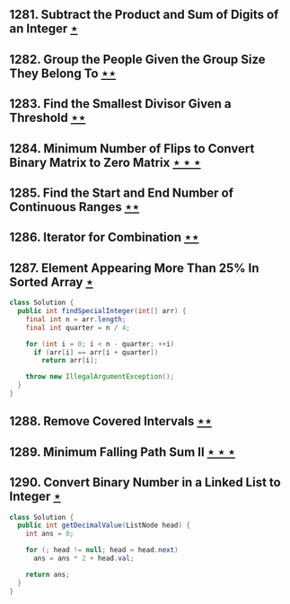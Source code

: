 ## 1281. Subtract the Product and Sum of Digits of an Integer [$\star$](https://leetcode.com/problems/subtract-the-product-and-sum-of-digits-of-an-integer)

## 1282. Group the People Given the Group Size They Belong To [$\star\star$](https://leetcode.com/problems/group-the-people-given-the-group-size-they-belong-to)

## 1283. Find the Smallest Divisor Given a Threshold [$\star\star$](https://leetcode.com/problems/find-the-smallest-divisor-given-a-threshold)

## 1284. Minimum Number of Flips to Convert Binary Matrix to Zero Matrix [$\star\star\star$](https://leetcode.com/problems/minimum-number-of-flips-to-convert-binary-matrix-to-zero-matrix)

## 1285. Find the Start and End Number of Continuous Ranges [$\star\star$](https://leetcode.com/problems/find-the-start-and-end-number-of-continuous-ranges)

## 1286. Iterator for Combination [$\star\star$](https://leetcode.com/problems/iterator-for-combination)

## 1287. Element Appearing More Than 25% In Sorted Array [$\star$](https://leetcode.com/problems/element-appearing-more-than-25-in-sorted-array)

```java
class Solution {
  public int findSpecialInteger(int[] arr) {
    final int n = arr.length;
    final int quarter = n / 4;

    for (int i = 0; i < n - quarter; ++i)
      if (arr[i] == arr[i + quarter])
        return arr[i];

    throw new IllegalArgumentException();
  }
}
```

## 1288. Remove Covered Intervals [$\star\star$](https://leetcode.com/problems/remove-covered-intervals)

## 1289. Minimum Falling Path Sum II [$\star\star\star$](https://leetcode.com/problems/minimum-falling-path-sum-ii)

## 1290. Convert Binary Number in a Linked List to Integer [$\star$](https://leetcode.com/problems/convert-binary-number-in-a-linked-list-to-integer)

```java
class Solution {
  public int getDecimalValue(ListNode head) {
    int ans = 0;

    for (; head != null; head = head.next)
      ans = ans * 2 + head.val;

    return ans;
  }
}

```
